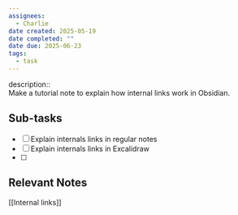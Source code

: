 ```yaml
---
assignees:
  - Charlie
date created: 2025-05-19
date completed: ""
date due: 2025-06-23
tags:
  - task
---
```


description::<br>Make a tutorial note to explain how internal links work in Obsidian.

## Sub-tasks

 - [ ] Explain internals links in regular notes
 - [ ] Explain internals links in Excalidraw
 - [ ] 

## Relevant Notes

[[Internal links]]
